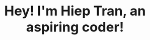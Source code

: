 <center>
  <b>
    <h1 style="font-size:300%;">Hey! I'm Hiep Tran, an aspiring coder! </h1>
  </b>
</center>
